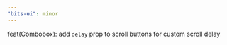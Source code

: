 ```yaml
---
"bits-ui": minor
---
```


feat(Combobox): add `delay` prop to scroll buttons for custom scroll delay
